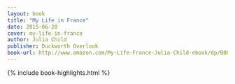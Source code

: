 ```yaml
---
layout: book
title: "My Life in France"
date: 2015-06-28
cover: my-life-in-france
author: Julia Child
publisher: Duckworth Overlook
book-url: http://www.amazon.com/My-Life-France-Julia-Child-ebook/dp/B00YLR2DU8/
---
```


{% include book-highlights.html %}
